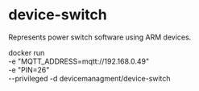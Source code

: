 # device-switch
Represents power switch software using ARM devices.

docker run \
-e "MQTT_ADDRESS=mqtt://192.168.0.49" \
-e "PIN=26" \
--privileged -d devicemanagment/device-switch
